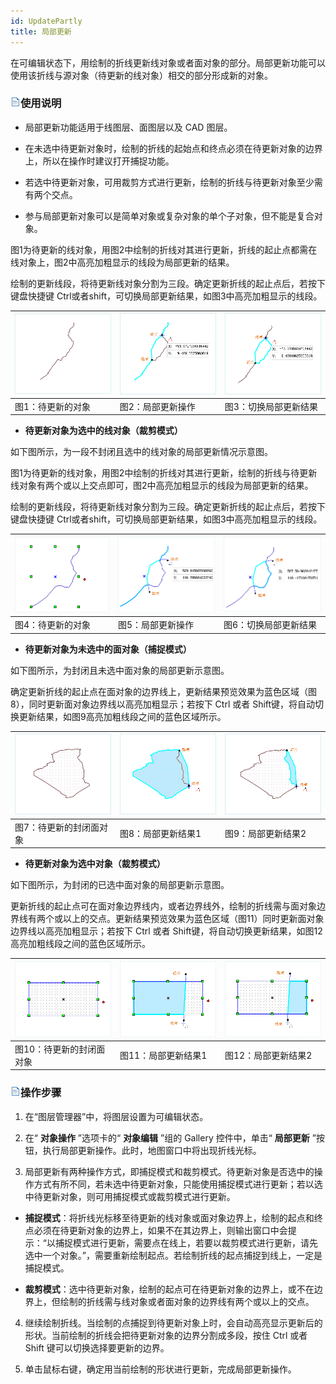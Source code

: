 ```yaml
---
id: UpdatePartly
title: 局部更新  
---  
```

在可编辑状态下，用绘制的折线更新线对象或者面对象的部分。局部更新功能可以使用该折线与源对象（待更新的线对象）相交的部分形成新的对象。



### ![](../../../img/read.gif)使用说明



* 局部更新功能适用于线图层、面图层以及 CAD 图层。

* 在未选中待更新对象时，绘制的折线的起始点和终点必须在待更新对象的边界上，所以在操作时建议打开捕捉功能。

* 若选中待更新对象，可用裁剪方式进行更新，绘制的折线与待更新对象至少需有两个交点。

* 参与局部更新对象可以是简单对象或复杂对象的单个子对象，但不能是复合对象。

图1为待更新的线对象，用图2中绘制的折线对其进行更新，折线的起止点都需在线对象上，图2中高亮加粗显示的线段为局部更新的结果。



绘制的更新线段，将待更新线对象分割为三段。确定更新折线的起止点后，若按下键盘快捷键
Ctrl或者shift，可切换局部更新结果，如图3中高亮加粗显示的线段。



![](img/Update.png) | ![](img/Update1.png) | ![](img/Update2.png)  
---|---|---  
图1：待更新的对象 | 图2：局部更新操作 | 图3：切换局部更新结果  
* **待更新对象为选中的线对象（裁剪模式）**



如下图所示，为一段不封闭且选中的线对象的局部更新情况示意图。



图1为待更新的线对象，用图2中绘制的折线对其进行更新，绘制的折线与待更新线对象有两个或以上交点即可，图2中高亮加粗显示的线段为局部更新的结果。



绘制的更新线段，将待更新线对象分割为三段。确定更新折线的起止点后，若按下键盘快捷键
Ctrl或者shift，可切换局部更新结果，如图3中高亮加粗显示的线段。



![](img/Update9.png) | ![](img/Update10.png) | ![](img/Update11.png)  
---|---|---  
图4：待更新的对象 | 图5：局部更新操作 | 图6：切换局部更新结果  

* **待更新对象为未选中的面对象（捕捉模式）**



如下图所示，为封闭且未选中面对象的局部更新示意图。



确定更新折线的起止点在面对象的边界线上，更新结果预览效果为蓝色区域（图8），同时更新面对象边界线以高亮加粗显示；若按下 Ctrl 或者
Shift键，将自动切换更新结果，如图9高亮加粗线段之间的蓝色区域所示。



![](img/Update3.png) | ![](img/Update4.png) | ![](img/Update5.png)  
---|---|---  
图7：待更新的封闭面对象 | 图8：局部更新结果1 | 图9：局部更新结果2  
* **待更新对象为选中对象（裁剪模式）**



如下图所示，为封闭的已选中面对象的局部更新示意图。




更新折线的起止点可在面对象边界线内，或者边界线外，绘制的折线需与面对象边界线有两个或以上的交点。更新结果预览效果为蓝色区域（图11）同时更新面对象边界线以高亮加粗显示；若按下
Ctrl 或者 Shift键，将自动切换更新结果，如图12高亮加粗线段之间的蓝色区域所示。



![](img/Update6.png) | ![](img/Update7.png) | ![](img/Update8.png)  
---|---|---  
图10：待更新的封闭面对象 | 图11：局部更新结果1 | 图12：局部更新结果2  

### ![](../../../img/read.gif)操作步骤



1. 在“图层管理器”中，将图层设置为可编辑状态。

2. 在“ **对象操作** ”选项卡的“ **对象编辑** ”组的 Gallery 控件中，单击“ **局部更新**
”按钮，执行局部更新操作。此时，地图窗口中将出现折线光标。

3. 局部更新有两种操作方式，即捕捉模式和裁剪模式。待更新对象是否选中的操作方式有所不同，若未选中待更新对象，只能使用捕捉模式进行更新；若以选中待更新对象，则可用捕捉模式或裁剪模式进行更新。

* **捕捉模式**：将折线光标移至待更新的线对象或面对象边界上，绘制的起点和终点必须在待更新对象的边界上，如果不在其边界上，则输出窗口中会提示：“以捕捉模式进行更新，需要点在线上，若要以裁剪模式进行更新，请先选中一个对象。”，需要重新绘制起点。若绘制折线的起点捕捉到线上，一定是捕捉模式。

* **裁剪模式**：选中待更新对象，绘制的起点可在待更新对象的边界上，或不在边界上，但绘制的折线需与线对象或者面对象的边界线有两个或以上的交点。

4. 继续绘制折线。当绘制的点捕捉到待更新对象上时，会自动高亮显示更新后的形状。当前绘制的折线会把待更新对象的边界分割成多段，按住 Ctrl 或者 Shift 键可以切换选择要更新的边界。

5. 单击鼠标右键，确定用当前绘制的形状进行更新，完成局部更新操作。



